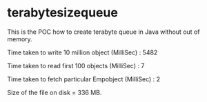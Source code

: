 # terabytesizequeue

This is the POC how to create terabyte queue in Java without out of memory.

Time taken to write 10 million object (MilliSec) : 5482

Time taken to read first 100 objects (MilliSec) : 7

Time taken to fetch particular Empobject (MilliSec) : 2

Size of the file on disk = 336 MB.
